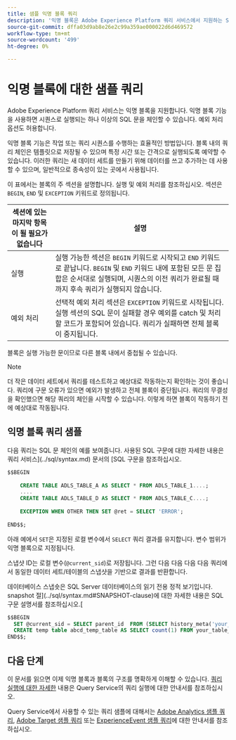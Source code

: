 ```yaml
---
title: 샘플 익명 블록 쿼리
description: '익명 블록은 Adobe Experience Platform 쿼리 서비스에서 지원하는 SQL 구문이므로 쿼리 시퀀스를 효율적으로 실행할 수 있습니다 '
source-git-commit: dffa03d9ab8e26e2c99a359ae000022d6d469572
workflow-type: tm+mt
source-wordcount: '499'
ht-degree: 0%

---
```


# 익명 블록에 대한 샘플 쿼리

Adobe Experience Platform 쿼리 서비스는 익명 블록을 지원합니다. 익명 블록 기능을 사용하면 시퀀스로 실행되는 하나 이상의 SQL 문을 체인할 수 있습니다. 예외 처리 옵션도 허용합니다.

익명 블록 기능은 작업 또는 쿼리 시퀀스를 수행하는 효율적인 방법입니다. 블록 내의 쿼리 체인은 템플릿으로 저장될 수 있으며 특정 시간 또는 간격으로 실행되도록 예약할 수 있습니다. 이러한 쿼리는 새 데이터 세트를 만들기 위해 데이터를 쓰고 추가하는 데 사용할 수 있으며, 일반적으로 종속성이 있는 곳에서 사용됩니다.

이 표에서는 블록의 주 섹션을 설명합니다. 실행 및 예외 처리를 참조하십시오. 섹션은 `BEGIN`, `END` 및 `EXCEPTION` 키워드로 정의됩니다.

| 섹션에 있는 마지막 항목이 될 필요가 없습니다 | 설명 |
|---|---|
| 실행 | 실행 가능한 섹션은 `BEGIN` 키워드로 시작되고 `END` 키워드로 끝납니다. `BEGIN` 및 `END` 키워드 내에 포함된 모든 문 집합은 순서대로 실행되며, 시퀀스의 이전 쿼리가 완료될 때까지 후속 쿼리가 실행되지 않습니다. |
| 예외 처리 | 선택적 예외 처리 섹션은 `EXCEPTION` 키워드로 시작됩니다. 실행 섹션의 SQL 문이 실패할 경우 예외를 catch 및 처리할 코드가 포함되어 있습니다. 쿼리가 실패하면 전체 블록이 중지됩니다. |

블록은 실행 가능한 문이므로 다른 블록 내에서 중첩될 수 있습니다.

>[!NOTE]
>
> 더 작은 데이터 세트에서 쿼리를 테스트하고 예상대로 작동하는지 확인하는 것이 좋습니다. 쿼리에 구문 오류가 있으면 예외가 발생하고 전체 블록이 중단됩니다. 쿼리의 무결성을 확인했으면 해당 쿼리의 체인을 시작할 수 있습니다. 이렇게 하면 블록이 작동하기 전에 예상대로 작동됩니다.

## 익명 블록 쿼리 샘플

다음 쿼리는 SQL 문 체인의 예를 보여줍니다. 사용된 SQL 구문에 대한 자세한 내용은 쿼리 서비스](../sql/syntax.md) 문서의 [SQL 구문을 참조하십시오.

```SQL
$$BEGIN
     
    CREATE TABLE ADLS_TABLE_A AS SELECT * FROM ADLS_TABLE_1....;
    ....
    CREATE TABLE ADLS_TABLE_D AS SELECT * FROM ADLS_TABLE_C....;
     
    EXCEPTION WHEN OTHER THEN SET @ret = SELECT 'ERROR';
     
END$$;
```

<!-- The block below uses `SET` to persist the result of a select query with a variable. It is used in the anonymous block to store the response from a query as a local variable for use with the `SNAPSHOT` feature. -->

아래 예에서 `SET`은 지정된 로컬 변수에서 `SELECT` 쿼리 결과를 유지합니다. 변수 범위가 익명 블록으로 지정됩니다.

스냅샷 ID는 로컬 변수(`@current_sid`)로 저장됩니다. 그런 다음 다음 다음 다음 쿼리에서 동일한 데이터 세트/테이블의 스냅샷을 기반으로 결과를 반환합니다.

데이터베이스 스냅숏은 SQL Server 데이터베이스의 읽기 전용 정적 보기입니다. snapshot 절](../sql/syntax.md#SNAPSHOT-clause)에 대한 자세한 내용은 SQL 구문 설명서를 참조하십시오.[

```SQL
$$BEGIN                                             
  SET @current_sid = SELECT parent_id  FROM (SELECT history_meta('your_table_name')) WHERE  is_current = true;
  CREATE temp table abcd_temp_table AS SELECT count(1) FROM your_table_name  SNAPSHOT SINCE @current_sid;                                                                                                     
END$$;
```

## 다음 단계

이 문서를 읽으면 이제 익명 블록과 블록의 구조를 명확하게 이해할 수 있습니다. [쿼리 실행에 대한 자세한](./writing-queries.md) 내용은 Query Service의 쿼리 실행에 대한 안내서를 참조하십시오.

Query Service에서 사용할 수 있는 쿼리 샘플에 대해서는 [Adobe Analytics 샘플 쿼리](./adobe-analytics.md), [Adobe Target 샘플 쿼리](./adobe-target.md) 또는 [ExperienceEvent 샘플 쿼리](./experience-event-queries.md)에 대한 안내서를 참조하십시오.
